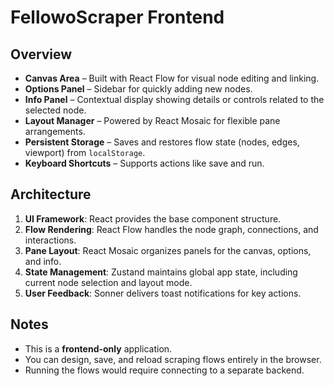 # FellowoScraper Frontend

## Overview

* **Canvas Area** – Built with React Flow for visual node editing and linking.
* **Options Panel** – Sidebar for quickly adding new nodes.
* **Info Panel** – Contextual display showing details or controls related to the selected node.
* **Layout Manager** – Powered by React Mosaic for flexible pane arrangements.
* **Persistent Storage** – Saves and restores flow state (nodes, edges, viewport) from `localStorage`.
* **Keyboard Shortcuts** – Supports actions like save and run.

## Architecture

1. **UI Framework**: React provides the base component structure.
2. **Flow Rendering**: React Flow handles the node graph, connections, and interactions.
3. **Pane Layout**: React Mosaic organizes panels for the canvas, options, and info.
4. **State Management**: Zustand maintains global app state, including current node selection and layout mode.
5. **User Feedback**: Sonner delivers toast notifications for key actions.


## Notes
* This is a **frontend-only** application.
* You can design, save, and reload scraping flows entirely in the browser.
* Running the flows would require connecting to a separate backend.
